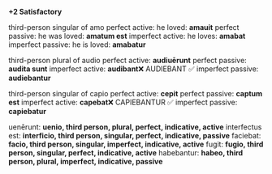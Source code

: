 **+2 Satisfactory**
    

third-person singular of amo
perfect active: he loved: **amauit**
perfect passive: he was loved: **amatum est** 
imperfect active: he loves: **amabat**
imperfect passive: he is loved: **amabatur**

third-person plural of audio
perfect active: **audiuērunt**
perfect passive: **audita sunt**
imperfect active: **audibant**❌ AUDIEBANT ✅
imperfect passive: **audiebantur**

third-person singular of capio
perfect active: **cepit**
perfect passive: **captum est**
imperfect active: **capebat**❌ CAPIEBANTUR ✅
imperfect passive: **capiebatur**

uenērunt: **uenio, third person, plural, perfect, indicative, active**
interfectus est: **interficio, third person, singular, perfect, indicative, passive**
faciebat: **facio, third person, singular, imperfect, indicative, active**
fugit: **fugio, third person, singular, perfect, indicative, active**
habebantur: **habeo, third person, plural, imperfect, indicative, passive**
